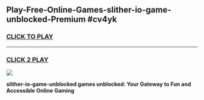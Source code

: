 
## Play-Free-Online-Games-slither-io-game-unblocked-Premium #cv4yk
<h3>
<a href="https://premium.freeplayer.one?title=slither-io-game-unblocked&ref=8M">CLICK TO PLAY</a></h3>
<hr>

<h3>
<a href="https://premium.freeplayer.one?title=slither-io-game-unblocked&ref=8M">CLICK 2 PLAY</a>
  
</h3>

<a href="https://premium.freeplayer.one?title=slither-io-game-unblocked&ref=8M"><img src="https://clearcache.store/games.png"></a>


**slither-io-game-unblocked games unblocked: Your Gateway to Fun and Accessible Online Gaming**
